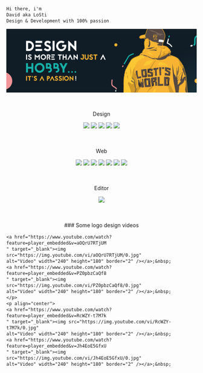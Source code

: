     Hi there, i'm
    David aka LoSti
    Design & Development with 100% passion

![](https://github.com/LoStisWorld/LoStisWorld/blob/main/headerpic.jpg)

<br>

<p align="center">Design</p>

<div align="center">
    <img src="https://img.shields.io/badge/adobe%20illustrator-%23FF9A00.svg?style=for-the-badge&logo=adobe%20illustrator&logoColor=white">
    <img src="https://img.shields.io/badge/Adobe%20XD-470137?style=for-the-badge&logo=Adobe%20XD&logoColor=#FF61F6">
    <img src="https://img.shields.io/badge/affinityphoto-%237E4DD2.svg?style=for-the-badge&logo=affinity-photo&logoColor=white">
    <img src="https://img.shields.io/badge/affinity%20desginer-%231B72BE.svg?style=for-the-badge&logo=affinity-designer&logoColor=white">
    <img src="https://img.shields.io/badge/figma-%23F24E1E.svg?style=for-the-badge&logo=figma&logoColor=white">
</div>

<br>
<br>

<p align="center">Web</p>

<div align="center">
    <img src="https://img.shields.io/badge/html5-%23E34F26.svg?style=for-the-badge&logo=html5&logoColor=white">
    <img src="https://img.shields.io/badge/css3-%231572B6.svg?style=for-the-badge&logo=css3&logoColor=white">
    <img src="https://img.shields.io/badge/SASS-hotpink.svg?style=for-the-badge&logo=SASS&logoColor=white">
    <img src="https://img.shields.io/badge/javascript-%23323330.svg?style=for-the-badge&logo=javascript&logoColor=%23F7DF1E">
    <img src="https://img.shields.io/badge/vuejs-%2335495e.svg?style=for-the-badge&logo=vuedotjs&logoColor=%234FC08D">
    <img src="https://img.shields.io/badge/Nuxt-black?style=for-the-badge&logo=nuxt.js&logoColor=white">
    <img src="https://img.shields.io/badge/svelte-%23f1413d.svg?style=for-the-badge&logo=svelte&logoColor=white">
</div>

<br>
<br>

<p align="center">Editor</p>

<div align="center">
    <img src="https://img.shields.io/badge/Visual%20Studio%20Code-0078d7.svg?style=for-the-badge&logo=visual-studio-code&logoColor=white">
</div>
<br>
<br>

<p align="center">
    ### Some logo design videos
    
    <a href="https://www.youtube.com/watch?feature=player_embedded&v=aOQrU7RTjUM
    " target="_blank"><img src="https://img.youtube.com/vi/aOQrU7RTjUM/0.jpg" 
    alt="Video" width="240" height="180" border="2" /></a>;&nbsp;
    <a href="https://www.youtube.com/watch?feature=player_embedded&v=PZ0pbzCaQf8
    " target="_blank"><img src="https://img.youtube.com/vi/PZ0pbzCaQf8/0.jpg" 
    alt="Video" width="240" height="180" border="2" /></a>;&nbsp;
    </p>
    <p align="center">
    <a href="https://www.youtube.com/watch?feature=player_embedded&v=RcWZY-t7M7k
    " target="_blank"><img src="https://img.youtube.com/vi/RcWZY-t7M7k/0.jpg" 
    alt="Video" width="240" height="180" border="2" /></a>;&nbsp;
    <a href="https://www.youtube.com/watch?feature=player_embedded&v=Jh4EoE5GfxU
    " target="_blank"><img src="https://img.youtube.com/vi/Jh4EoE5GfxU/0.jpg" 
    alt="Video" width="240" height="180" border="2" /></a>;&nbsp;
</p>
